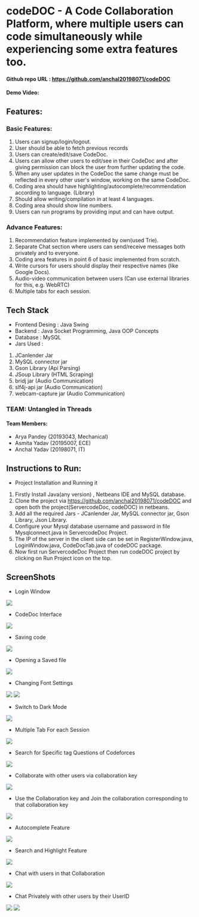 # codeDOC - A Code Collaboration Platform, where multiple users can code simultaneously while experiencing some extra features too.

#### Github repo URL : https://github.com/anchal20198071/codeDOC
#### Demo Video: 

## Features: 
### Basic Features:
1. Users can signup/login/logout.
2. User should be able to fetch previous records
3. Users can create/edit/save CodeDoc.
4. Users can allow other users to edit/see in their CodeDoc and after giving permission can block the user from further updating the code.
5. When any user updates in the CodeDoc the same change must be reflected in every other user's window, working on the same CodeDoc.
6. Coding area should have highlighting/autocomplete/recommendation according to language. (Library)
7. Should allow writing/compilation in at least 4 languages.
8. Coding area should show line numbers.
9. Users can run programs by providing input and can have output.

### Advance Features:
1. Recommendation feature implemented by own(used Trie).
2. Separate Chat section where users can send/receive messages both privately and to everyone.
3. Coding area features in point 6 of basic implemented from scratch.
4. Write cursors for users should display their respective names (like Google Docs).
5. Audio-video communication between users (Can use external libraries for this, e.g. WebRTC)
6. Multiple tabs for each session.

## Tech Stack
- Frontend Desing : Java Swing
- Backend : Java Socket Programming, Java OOP Concepts
- Database : MySQL
- Jars Used : 
1. JCanlender Jar
2. MySQL connector jar
3. Gson Library (Api Parsing)
4. JSoup Library (HTML Scraping)
5. bridj jar (Audio Communication)
6. slf4j-api jar (Audio Communication)
7. webcam-capture jar (Audio Communication)

### TEAM: Untangled in Threads
#### Team Members:
- Arya Pandey (20193043, Mechanical)
- Asmita Yadav (20195007, ECE)
- Anchal Yadav (20198071, IT)

## Instructions to Run:
- Project Installation and Running it
1. Firstly Install Java(any version) , Netbeans IDE and MySQL database.
2. Clone the project via https://github.com/anchal20198071/codeDOC and open both the project(ServercodeDoc, codeDOC) in netbeans.
3. Add all the required Jars - JCanlender Jar, MySQL connector jar, Gson Library, Json Library.
4. Configure your Mysql database username and password in file Mysqlconnect.java in ServercodeDoc Project.
5. The IP of the server in the client side can be set in RegisterWindow.java, LoginWindow.java, CodeDocTab.java of codeDOC package.
6. Now first run ServercodeDoc Project then run codeDOC project by clicking on Run Project icon on the top.

## ScreenShots
- Login Window
<img src="https://user-images.githubusercontent.com/59894659/147474630-55752678-e36d-4ecb-908e-8378c7343017.png">

- CodeDoc Interface
<img src="https://user-images.githubusercontent.com/59894659/147474807-485d6508-5bc9-486b-8a0b-e3705238ebdf.png">

- Saving code
<img src="https://user-images.githubusercontent.com/59894659/147474994-7c911a15-2c3d-4ba7-adce-1a77f5c707db.png">

- Opening a Saved file
<img src="https://user-images.githubusercontent.com/59894659/147475095-a02d011c-9d0f-44b3-a648-1b869e19f7c0.png">

- Changing Font Settings
<img src="https://user-images.githubusercontent.com/59894659/147475172-663d94fa-cb0a-4147-8fcb-127436996d5c.png">
<img src="https://user-images.githubusercontent.com/59894659/147475269-50db7043-cbf3-416b-bf5f-fc29a77de09c.png">

- Switch to Dark Mode
<img src="https://user-images.githubusercontent.com/59894659/147475378-8cc71852-fdf6-4034-99c6-bba1b7edd402.png">

- Multiple Tab For each Session
<img src="https://user-images.githubusercontent.com/59894659/147475475-ed984600-4f7d-4123-a9f1-5d5403ecbe18.png">

- Search for Specific tag Questions of Codeforces
<img src="https://user-images.githubusercontent.com/59894659/147475556-1df32761-4e9a-4e04-9a45-49c3c991957c.png">

- Collaborate with other users via collaboration key
<img src="https://user-images.githubusercontent.com/59894659/147475670-cd916312-25a5-47db-8051-3e2e13544ab1.png">

- Use the Collaboration key and Join the collaboration corresponding to that collaboration key
<img src="https://user-images.githubusercontent.com/59894659/147475769-59da2870-1c67-4b46-a3c1-0daf22acf291.png">

- Autocomplete Feature
<img src="https://user-images.githubusercontent.com/59894659/147475872-874f718c-d6a5-4098-9f1f-9d913d6c612b.png">

- Search and Highlight Feature
<img src="https://user-images.githubusercontent.com/59894659/147475949-89560962-7c97-4e7d-a6cd-31a7c0de607f.png">

- Chat with users in that Collaboration
<img src="https://user-images.githubusercontent.com/59894659/147476040-748dd882-a4c8-4448-9c0a-4601421f2287.png">

- Chat Privately with other users by their UserID
<img src="https://user-images.githubusercontent.com/59894659/147476237-a187f511-2622-402f-bbe5-4c7ebf08aa7a.png">
<img src="https://user-images.githubusercontent.com/59894659/147476367-a7b0ff79-9a6e-422a-97bd-bc160ed2a901.png">
